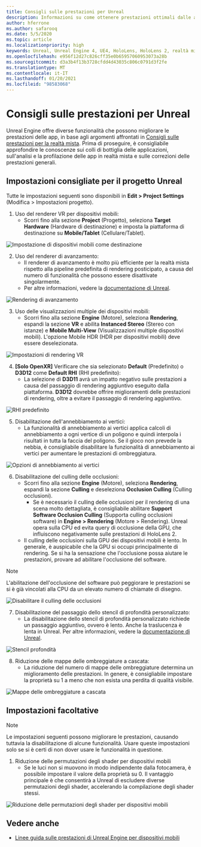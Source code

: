 ```yaml
---
title: Consigli sulle prestazioni per Unreal
description: Informazioni su come ottenere prestazioni ottimali dalle app di realtà mista con le impostazioni di progetto consigliate di Unreal.
author: hferrone
ms.author: safarooq
ms.date: 5/5/2020
ms.topic: article
ms.localizationpriority: high
keywords: Unreal, Unreal Engine 4, UE4, HoloLens, HoloLens 2, realtà mista, prestazioni, ottimizzazione, impostazioni, documentazione
ms.openlocfilehash: e956f12d27c826cff35e0b65957060953073a28b
ms.sourcegitcommit: d3a3b4f13b3728cfdd4d43035c806c0791d3f2fe
ms.translationtype: MT
ms.contentlocale: it-IT
ms.lasthandoff: 01/20/2021
ms.locfileid: "98583068"
---
```

# <a name="performance-recommendations-for-unreal"></a>Consigli sulle prestazioni per Unreal

Unreal Engine offre diverse funzionalità che possono migliorare le prestazioni delle app, in base agli argomenti affrontati in [Consigli sulle prestazioni per la realtà mista](../platform-capabilities-and-apis/understanding-performance-for-mixed-reality.md). Prima di proseguire, è consigliabile approfondire le conoscenze sui colli di bottiglia delle applicazioni, sull'analisi e la profilazione delle app in realtà mista e sulle correzioni delle prestazioni generali.

## <a name="recommended-unreal-project-settings"></a>Impostazioni consigliate per il progetto Unreal

Tutte le impostazioni seguenti sono disponibili in **Edit > Project Settings** (Modifica > Impostazioni progetto).

1. Uso del renderer VR per dispositivi mobili:
    * Scorri fino alla sezione **Project** (Progetto), seleziona **Target Hardware** (Hardware di destinazione) e imposta la piattaforma di destinazione su **Mobile/Tablet** (Cellulare/Tablet).

![Impostazione di dispositivi mobili come destinazione](images/unreal/performance-recommendations-img-01.png)

2. Uso del renderer di avanzamento: 
    * Il renderer di avanzamento è molto più efficiente per la realtà mista rispetto alla pipeline predefinita di rendering posticipato, a causa del numero di funzionalità che possono essere disattivate singolarmente. 
    * Per altre informazioni, vedere la [documentazione di Unreal](https://docs.unrealengine.com/Platforms/VR/DevelopVR/VRPerformance/index.html).

![Rendering di avanzamento](images/unreal/performance-recommendations-img-04.png)

3. Uso delle visualizzazioni multiple dei dispositivi mobili:
    * Scorri fino alla sezione **Engine** (Motore), seleziona **Rendering**, espandi la sezione **VR** e abilita **Instanced Stereo** (Stereo con istanze) e **Mobile Multi-View** (Visualizzazioni multiple dispositivi mobili). L'opzione Mobile HDR (HDR per dispositivi mobili) deve essere deselezionata.

![Impostazioni di rendering VR](images/unreal/performance-recommendations-img-03.png)

4. **[Solo OpenXR]** Verificare che sia selezionato **Default** (Predefinito) o **D3D12** come **Default RHI** (RHI predefinito):
    * La selezione di **D3D11** avrà un impatto negativo sulle prestazioni a causa del passaggio di rendering aggiuntivo eseguito dalla piattaforma. **D3D12** dovrebbe offrire miglioramenti delle prestazioni di rendering, oltre a evitare il passaggio di rendering aggiuntivo.

![RHI predefinito](images/unreal/performance-recommendations-img-09.png)

5. Disabilitazione dell'annebbiamento ai vertici: 
    * La funzionalità di annebbiamento ai vertici applica calcoli di annebbiamento a ogni vertice di un poligono e quindi interpola i risultati in tutta la faccia del poligono. Se il gioco non prevede la nebbia, è consigliabile disabilitare la funzionalità di annebbiamento ai vertici per aumentare le prestazioni di ombreggiatura.

![Opzioni di annebbiamento ai vertici](images/unreal/performance-recommendations-img-05.png)

6. Disabilitazione del culling delle occlusioni:
    * Scorri fino alla sezione **Engine** (Motore), seleziona **Rendering**, espandi la sezione **Culling** e deseleziona **Occlusion Culling** (Culling occlusioni).
        + Se è necessario il culling delle occlusioni per il rendering di una scena molto dettagliata, è consigliabile abilitare **Support Software Occlusion Culling** (Supporta culling occlusioni software) in **Engine > Rendering** (Motore > Rendering). Unreal opera sulla CPU ed evita query di occlusione della GPU, che influiscono negativamente sulle prestazioni di HoloLens 2.
    * Il culling delle occlusioni sulla GPU dei dispositivi mobili è lento. In generale, è auspicabile che la GPU si occupi principalmente di rendering. Se si ha la sensazione che l'occlusione possa aiutare le prestazioni, provare ad abilitare l'occlusione del software. 

> [!NOTE]
> L'abilitazione dell'occlusione del software può peggiorare le prestazioni se si è già vincolati alla CPU da un elevato numero di chiamate di disegno.

![Disabilitare il culling delle occlusioni](images/unreal/performance-recommendations-img-02.png)

7. Disabilitazione del passaggio dello stencil di profondità personalizzato:
    * La disabilitazione dello stencil di profondità personalizzato richiede un passaggio aggiuntivo, ovvero è lento. Anche la traslucenza è lenta in Unreal. Per altre informazioni, vedere la [documentazione di Unreal](https://docs.unrealengine.com/Engine/Performance/Guidelines/index.html).

![Stencil profondità](images/unreal/performance-recommendations-img-06.png)

8. Riduzione delle mappe delle ombreggiature a cascata: 
    * La riduzione del numero di mappe delle ombreggiature determina un miglioramento delle prestazioni. In genere, è consigliabile impostare la proprietà su 1 a meno che non esista una perdita di qualità visibile. 

![Mappe delle ombreggiature a cascata](images/unreal/performance-recommendations-img-07.png)

## <a name="optional-settings"></a>Impostazioni facoltative

> [!NOTE]
> Le impostazioni seguenti possono migliorare le prestazioni, causando tuttavia la disabilitazione di alcune funzionalità. Usare queste impostazioni solo se si è certi di non dover usare le funzionalità in questione.

1. Riduzione delle permutazioni degli shader per dispositivi mobili
    * Se le luci non si muovono in modo indipendente dalla fotocamera, è possibile impostare il valore della proprietà su 0. Il vantaggio principale è che consentirà a Unreal di escludere diverse permutazioni degli shader, accelerando la compilazione degli shader stessi.

![Riduzione delle permutazioni degli shader per dispositivi mobili](images/unreal/performance-recommendations-img-08.png)

## <a name="see-also"></a>Vedere anche

* [Linee guida sulle prestazioni di Unreal Engine per dispositivi mobili]( https://docs.unrealengine.com/Platforms/Mobile/Performance/index.html)